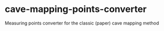 # cave-mapping-points-converter
Measuring points converter for the classic (paper) cave mapping method
